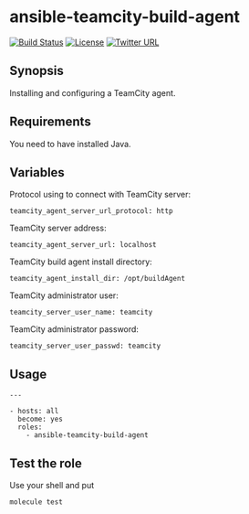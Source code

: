 # ansible-teamcity-build-agent

[![Build Status](https://www.travis-ci.org/miquido/ansible-teamcity-build-agent.svg?branch=master)](https://www.travis-ci.org/miquido/ansible-teamcity-build-agent)
[![License](https://img.shields.io/badge/license-MIT%20License-brightgreen.svg)](https://opensource.org/licenses/MIT)
[![Twitter URL](https://img.shields.io/twitter/follow/miquido.svg?style=social&label=Follow%20%40Miquido)](https://twitter.com/miquido)

## Synopsis

Installing and configuring a TeamCity agent.

## Requirements

You need to have installed Java.

## Variables

Protocol using to connect with TeamCity server:
```
teamcity_agent_server_url_protocol: http
```

TeamCity server address:
```
teamcity_agent_server_url: localhost
```

TeamCity build agent install directory:
```
teamcity_agent_install_dir: /opt/buildAgent
```

TeamCity administrator user:
```
teamcity_server_user_name: teamcity
```

TeamCity administrator password:
```
teamcity_server_user_passwd: teamcity
```

## Usage

```
---

- hosts: all
  become: yes
  roles:
    - ansible-teamcity-build-agent
```

## Test the role

Use your shell and put
```
molecule test
```
